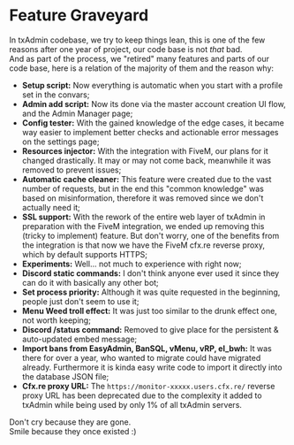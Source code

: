 # Feature Graveyard
In txAdmin codebase, we try to keep things lean, this is one of the few reasons after one year of project, our code base is not *that* bad.  
And as part of the process, we "retired" many features and parts of our code base, here is a relation of the majority of them and the reason why:

- **Setup script:** Now everything is automatic when you start with a profile set in the convars;
- **Admin add script:** Now its done via the master account creation UI flow, and the Admin Manager page;
- **Config tester:** With the gained knowledge of the edge cases, it became way easier to implement better checks and actionable error messages on the settings page;
- **Resources injector:** With the integration with  FiveM, our plans for it changed drastically. It may or may not come back, meanwhile it was removed to prevent issues;
- **Automatic cache cleaner:** This feature were created due to the vast number of requests, but in the end this "common knowledge" was based on misinformation, therefore it was removed since we don't actually need it;
- **SSL support:** With the rework of the entire web layer of txAdmin in preparation with the FiveM integration, we ended up removing this (tricky to implement) feature. But don't worry, one of the benefits from the integration is that now we have the FiveM cfx.re reverse proxy, which by default supports HTTPS;
- **Experiments:** Well... not much to experience with right now;
- **Discord static commands:** I don't think anyone ever used it since they can do it with basically any other bot;
- **Set process priority:** Although it was quite requested in the beginning, people just don't seem to use it;
- **Menu Weed troll effect:** It was just too similar to the drunk effect one, not worth keeping;
- **Discord /status command:** Removed to give place for the persistent & auto-updated embed message;
- **Import bans from EasyAdmin, BanSQL, vMenu, vRP, el_bwh:** It was there for over a year, who wanted to migrate could have migrated already. Furthermore it is kinda easy write code to import it directly into the database JSON file;
- **Cfx.re proxy URL:** The `https://monitor-xxxxx.users.cfx.re/` reverse proxy URL has been deprecated due to the complexity it added to txAdmin while being used by only 1% of all txAdmin servers.

Don't cry because they are gone.  
Smile because they once existed :)
